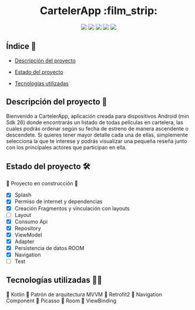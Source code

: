 <h1 align="center"> CartelerApp :film_strip: </h1>
<p align="center"> <img src="https://img.shields.io/badge/STATUS-EN%20DESAROLLO-yellowgreen">  
<img src="https://img.shields.io/badge/PRUEBA-TECNICA-success">
<img src="https://img.shields.io/badge/EMPRESA-CENCOSUD-blue">
<img src="https://img.shields.io/badge/SO-ANDROID-orange"> 
<img src="https://img.shields.io/badge/APLICACION-MOBILE-blueviolet"> </p>

## Índice :paperclip:

* [Descripción del proyecto](#descripción-del-proyecto)

* [Estado del proyecto](#estado-del-proyecto)

* [Tecnologías utilizadas](#tecnologías-utilizadas)

## Descripción del proyecto :bookmark_tabs:
Bienvenido a CartelerApp, aplicación creada para dispositivos Android (min Sdk 26) donde encontrarás un listado de todas películas en cartelera, las cuales podrás ordenar según su fecha de estreno de manera ascendente o descendete. Si quieres tener mayor detalle cada una de ellas, simplemente selecciona la que te interese y podrás visualizar una pequeña reseña junto con los principales actores que participan en ella.

## Estado del proyecto :hammer_and_wrench:

:construction: Proyecto en construcción :construction:

- [x] Splash
- [x] Permiso de internet y dependencias
- [x] Creación Fragmentos y vinculación con layouts
- [ ] Layout
- [x] Consumo Api
- [x] Repository
- [X] ViewModel
- [X] Adapter
- [X] Persistencia de datos ROOM
- [X] Navigation
- [ ] Test

## Tecnologías utilizadas :woman_technologist:

:small_orange_diamond:	Kotlin
:small_orange_diamond:	Patrón de arquitectura MVVM
:small_orange_diamond:	Retrofit2
:small_orange_diamond:	Navigation Component
:small_orange_diamond:	Picasso
:small_orange_diamond:	Room
:small_orange_diamond:	ViewBinding